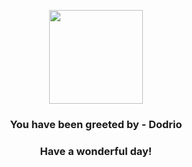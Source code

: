 <p align="center">
    <img src="https://raw.githubusercontent.com/PokeAPI/sprites/master/sprites/pokemon/85.png" width="150" height="150">
</p>
<h3 align="center">You have been greeted by - <b>Dodrio</b></h3>
<h3 align="center">Have a wonderful day!</h3>
